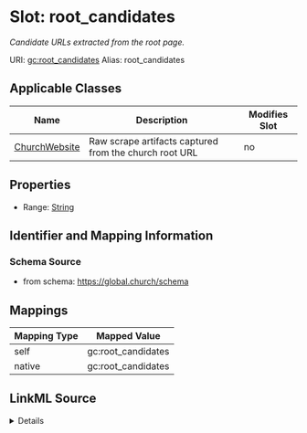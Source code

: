 

# Slot: root_candidates 


_Candidate URLs extracted from the root page._





URI: [gc:root_candidates](https://global.church/schema/root_candidates)
Alias: root_candidates

<!-- no inheritance hierarchy -->





## Applicable Classes

| Name | Description | Modifies Slot |
| --- | --- | --- |
| [ChurchWebsite](ChurchWebsite.md) | Raw scrape artifacts captured from the church root URL |  no  |






## Properties

* Range: [String](String.md)




## Identifier and Mapping Information






### Schema Source


* from schema: https://global.church/schema




## Mappings

| Mapping Type | Mapped Value |
| ---  | ---  |
| self | gc:root_candidates |
| native | gc:root_candidates |




## LinkML Source

<details>
```yaml
name: root_candidates
description: Candidate URLs extracted from the root page.
in_subset:
- internal
from_schema: https://global.church/schema
rank: 1000
alias: root_candidates
domain_of:
- ChurchWebsite
range: string

```
</details>